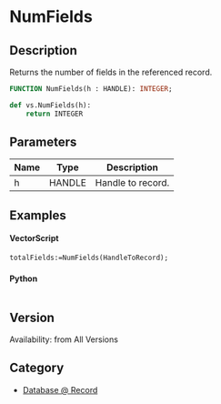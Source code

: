 # NumFields

## Description
Returns the number of fields in the referenced record.

```pascal
FUNCTION NumFields(h : HANDLE): INTEGER;
```

```python
def vs.NumFields(h):
    return INTEGER
```

## Parameters
|Name|Type|Description|
|---|---|---|
|h|HANDLE|Handle to record.|

## Examples
#### VectorScript ####
```pascal
totalFields:=NumFields(HandleToRecord);
```
#### Python ####
```python

```

## Version
Availability: from All Versions

## Category
* [Database @ Record](../Categories/Database%20-%20Record.md)
